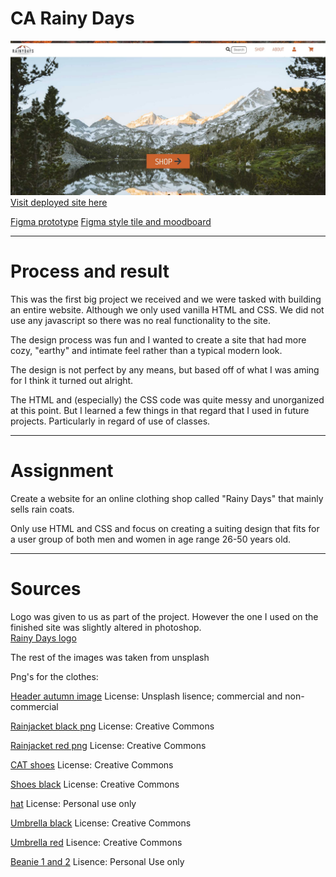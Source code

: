 # CA Rainy Days

![Rainy Days](./images/rainydays.jpg "Rainy Days")  
[Visit deployed site here](https://rainydaysmoamistay.netlify.app/ "Rainy Days")

[Figma prototype](https://www.figma.com/file/eqDWShsjKzSWIs7A8vGNL9/DESKTOP?node-id=0%3A1&t=UKhrRRRwr147PcKA-1 "Figma Prototype")
[Figma style tile and moodboard](https://www.figma.com/file/RA4WAb3cYJ4NIcqBWgCkks/Rainy-Days-ORG?node-id=0%3A1&t=AfxfziaKHL00pBwQ-1 "Style tile and moodboard")

---

# Process and result

This was the first big project we received and we were tasked with building an entire website. Although we only used vanilla HTML and CSS. We did not use any javascript so there was no real functionality to the site.

The design process was fun and I wanted to create a site that had more cozy, "earthy" and intimate feel rather than a typical modern look.

The design is not perfect by any means, but based off of what I was aming for I think it turned out alright.

The HTML and (especially) the CSS code was quite messy and unorganized at this point. But I learned a few things in that regard that I used in future projects. Particularly in regard of use of classes.

---

# Assignment

Create a website for an online clothing shop called "Rainy Days" that mainly sells rain coats.

Only use HTML and CSS and focus on creating a suiting design that fits for a user group of both men and women in age range 26-50 years old.

---

# Sources

Logo was given to us as part of the project. However the one I used on the finished site was slightly altered in photoshop.  
[Rainy Days logo](https://www.cleanpng.com/png-mountain-range-silhouette-4680967/ "Rainy Days logo")

The rest of the images was taken from unsplash

Png's for the clothes:

[Header autumn image](https://unsplash.com/s/photos/autumn "header")
License: Unsplash lisence; commercial and non-commercial

[Rainjacket black png](http://pngimg.com/image/88371 "rainjacket")
License: Creative Commons

[Rainjacket red png](http://pngimg.com/image/88369 "rainjacket")
License: Creative Commons

[CAT shoes](http://pngimg.com/image/7781 "shoes")
License: Creative Commons

[Shoes black](http://pngimg.com/image/7780 "shoes")
License: Creative Commons

[hat](https://www.kindpng.com/free/beanie/ "hat")
License: Personal use only

[Umbrella black](http://pngimg.com/image/489 "umbrella")
License: Creative Commons

[Umbrella red](http://pngimg.com/image/69117 "umbrella")
Lisence: Creative Commons

[Beanie 1 and 2](https://www.pngfind.com/download/xbiRio_black-beanie-png-transparent-png/ "beanie")
Lisence: Personal Use only
